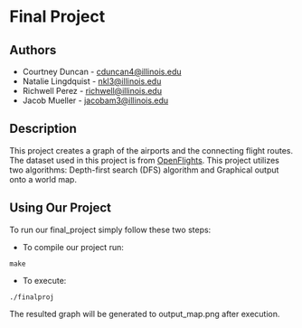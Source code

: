 # Final Project

## Authors
* Courtney Duncan - [cduncan4@illinois.edu](mailto:cduncan4@illinois.edu)
* Natalie Lingdquist - [nkl3@illinois.edu](mailto:nkl3@illinois.edu)
* Richwell Perez - [richwell@illinois.edu](mailto:richwell@illinois.edu)
* Jacob Mueller - [jacobam3@illinois.edu](mailto:jacobam3@illinois.edu)

## Description
This project creates a graph of the airports and the connecting flight routes.
The dataset used in this project is from [OpenFlights](https://openflights.org/data.html).
This project utilizes two algorithms: Depth-first search (DFS) algorithm and Graphical output onto a world map.

## Using Our Project
To run our final_project simply follow these two steps:
* To compile our project run:
```
make
```

* To execute:
```
./finalproj
```

The resulted graph will be generated to output_map.png after execution.

